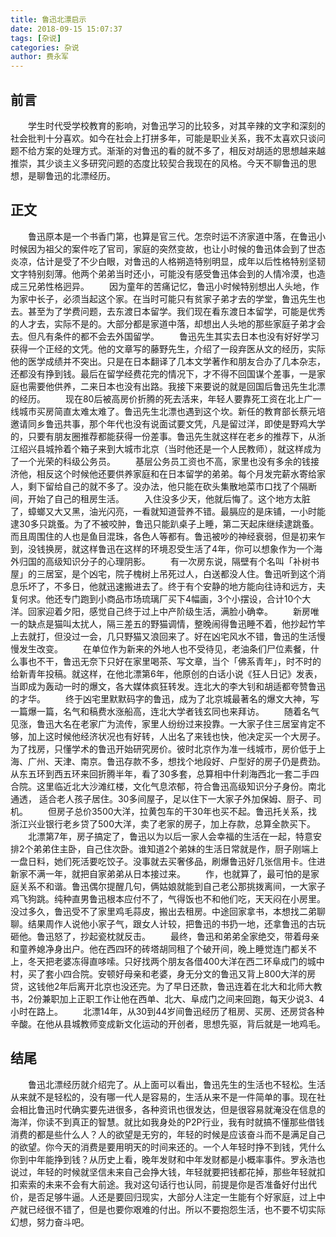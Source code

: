 ```yaml
---
title: 鲁迅北漂启示
date: 2018-09-15 15:07:37
tags: [杂说]
categories: 杂说
author: 费永军
---
```

## 前言
&emsp;&emsp;学生时代受学校教育的影响，对鲁迅学习的比较多，对其辛辣的文字和深刻的社会批判十分喜欢。如今在社会上打拼多年，可能是职业关系，我不太喜欢只谈问题不给方案的处理方式。渐渐的对鲁迅的看的就不多了，相反对胡适的思想越来越推崇，其少谈主义多研究问题的态度比较契合我现在的风格。今天不聊鲁迅的思想，是聊鲁迅的北漂经历。

## 正文
&emsp;&emsp;鲁迅原本是一个书香门第，也算是官三代。怎奈时运不济家道中落，在鲁迅小时候因为祖父的案件吃了官司，家庭的突然变故，也让小时候的鲁迅体会到了世态炎凉，估计是受了不少白眼，对鲁迅的人格朔造特别明显，成年以后性格特别坚韧文字特别刻薄。他两个弟弟当时还小，可能没有感受鲁迅体会到的人情冷漠，也造成三兄弟性格迥异。
&emsp;&emsp;因为童年的苦痛记忆，鲁迅小时候特别想出人头地，作为家中长子，必须当起这个家。在当时可能只有贫家子弟才去的学堂，鲁迅先生也去。甚至为了学费问题，去东渡日本留学。我们现在看东渡日本留学，可能是优秀的人才去，实际不是的。大部分都是家道中落，却想出人头地的那些家庭子弟才会去。但凡有条件的都不会去外国留学。
&emsp;&emsp;鲁迅先生其实去日本也没有好好学习获得一个正经的文凭。他的文章写的藤野先生，介绍了一段弃医从文的经历，实际他的医学成绩并不突出。只是在日本翻译了几本文学著作和朋友合办了几本杂志，还都没有挣到钱。最后在留学经费花完的情况下，才不得不回国谋个差事，一是家庭也需要他供养，二来日本也没有出路。我接下来要说的就是回国后鲁迅先生北漂的经历。
&emsp;&emsp;现在80后被高房价折腾的死去活来，年轻人要靠死工资在北上广一线城市买房简直太难太难了。鲁迅先生北漂也遇到这个坎。新任的教育部长蔡元培邀请同乡鲁迅共事，那个年代也没有说面试要文凭，凡是留过洋，即使是野鸡大学的，只要有朋友圈推荐都能获得一份差事。鲁迅先生就这样在老乡的推荐下，从浙江绍兴县城拎着个箱子来到大城市北京（当时他还是一个人民教师），就这样成为了一个光荣的科级公务员。
&emsp;&emsp;基层公务员工资也不高，家里也没有多余的钱接济他，相反这个时候他还要供养家庭和在日本留学的弟弟。每个月发完薪水寄给家人，剩下留给自己的就不多了。没办法，他只能在砍头集散地菜市口找了个隔断间，开始了自己的租房生活。
&emsp;&emsp;入住没多少天，他就后悔了。这个地方太脏了，蟑螂又大又黑，油光闪亮，一看就知道营养不错。最膈应的是床铺，一小时能逮30多只跳蚤。为了不被咬肿，鲁迅只能趴桌子上睡，第二天起床继续逮跳蚤。而且周围住的人也是鱼目混珠，各色人等都有。鲁迅被吵的神经衰弱，但是初来乍到，没钱换房，就这样鲁迅在这样的环境忍受生活了4年，你可以想象作为一个海外归国的高级知识分子的心理阴影。
&emsp;&emsp;有一次房东说，隔壁有个名叫「补树书屋」的三居室，是个凶宅，院子槐树上吊死过人，白送都没人住。鲁迅听到这个消息乐坏了，不多日，他就迅速搬进去了。终于有个安静的地方能向往诗和远方，夫复何求。他还专门跑到小商品市场琉璃厂买下4幅画，3个小摆设，合计10个大洋。回家迎着夕阳，感觉自己终于过上中产阶级生活，满脸小确幸。
&emsp;&emsp;新房唯一的缺点是猫叫太扰人，隔三差五的野猫调情，整晚闹得鲁迅睡不着，他抄起竹竿上去就打，但没过一会，几只野猫又浪回来了。好在凶宅风水不错，鲁迅的生活慢慢发生改变。
&emsp;&emsp;在单位作为新来的外地人也不受待见，老油条们尸位素餐，什么事也不干，鲁迅无奈下只好在家里喝茶、写文章，当个「佛系青年」，时不时的给新青年投稿。就这样，在他北漂第6年，他原创的白话小说《狂人日记》发表，当即成为轰动一时的爆文，各大媒体疯狂转发。连北大的李大钊和胡适都夸赞鲁迅的才华。
&emsp;&emsp;终于凶宅里默默码字的鲁迅，成为了北京城最著名的爆文大神，写一篇爆一篇，名气和稿费水涨船高，连北大学者钱玄同也来拜访。
&emsp;&emsp;随着名气见涨，鲁迅大名在老家广为流传，家里人纷纷过来投靠。一大家子住三居室肯定不够，加上这时候他经济状况也有好转，人出名了来钱也快，他决定买一个大房子。为了找房，只懂学术的鲁迅开始研究房价。彼时北京作为准一线城市，房价低于上海、广州、天津、南京。鲁迅存款不多，想找个地段好、户型好的房子仍是费劲。从东五环到西五环来回折腾半年，看了30多套，总算相中什刹海西北一套二手四合院。这里临近北大沙滩红楼，文化气息浓郁，符合鲁迅高级知识分子身份。南北通透， 适合老人孩子居住。30多间屋子，足以住下一大家子外加保姆、厨子、司机。
&emsp;&emsp;但房子总价3500大洋，拉黄包车的干30年也买不起。鲁迅托关系，找浙江兴业银行老乡贷了500大洋，卖了老家的房子，加上存款，总算全款买下。
&emsp;&emsp;北漂第7年，房子搞定了，鲁迅以为以后一家人会幸福的生活在一起，特意安排2个弟弟住主卧，自己住次卧。谁知道2个弟妹的生活日常就是作，厨子刚端上一盘日料，她们死活要吃饺子。没事就去买奢侈品，刷爆鲁迅好几张信用卡。住进新家不满一年，就把自家弟弟从日本接过来。
&emsp;&emsp;作，也就算了，最可怕的是家庭关系不和谐。鲁迅偶尔提醒几句，俩姑娘就能到自己老公那挑拨离间，一大家子鸡飞狗跳。纯种直男鲁迅根本应付不了，气得饭也不和他们吃，天天闷在小房里。没过多久，鲁迅受不了家里鸡毛蒜皮，搬出去租房。中途回家拿书，本想找二弟聊聊。结果周作人说他小家子气，跟女人计较，把鲁迅的书扔一地，还拿鲁迅的古玩砸他。鲁迅怒了，抄起瓷枕就反击。
&emsp;&emsp;最终，鲁迅和弟弟全家绝交，带着母亲和童养媳净身出户。他在西四环的砖塔胡同租了个破开间，晚上睡觉连门都关不上，冬天把老婆冻得直哆嗦。只好找两个朋友各借400大洋在西二环阜成门的城中村，买了套小四合院。安顿好母亲和老婆，身无分文的鲁迅又背上800大洋的房贷，这钱他2年后离开北京也没还完。为了早日还款，鲁迅连着在北大和北师大教书，2份兼职加上正职工作让他在西单、北大、阜成门之间来回跑，每天少说3、4小时在路上。
&emsp;&emsp;北漂14年，从30到44岁间鲁迅经历了租房、买房、还房贷各种辛酸。在他从县城教师变成新文化运动的开创者，思想先驱，背后就是一地鸡毛。

## 结尾
&emsp;&emsp;鲁迅北漂经历就介绍完了。从上面可以看出，鲁迅先生的生活也不轻松。生活从来就不是轻松的，没有哪一代人是容易的，生活从来不是一件简单的事。现在社会相比鲁迅时代确实要先进很多，各种资讯也很发达，但是很容易就淹没在信息的海洋，你读不到真正的智慧。就比如我身处的P2P行业，我有时就搞不懂那些借钱消费的都是些什么人？人的欲望是无穷的，年轻的时候是应该奋斗而不是满足自己的欲望。你今天的消费是要用明天的时间来还的。一个人年轻时挣不到钱，凭什么你到中年能挣到钱？从历史上看，晚年发财和中年发财都是小概率事件。罗永浩也说过，年轻的时候就坚信未来自己会挣大钱，年轻就要把钱都花掉，那些年轻就扣扣索索的未来不会有大前途。我对这句话行也认同，前提是你是否准备好付出代价，是否足够牛逼。人还是要回归现实，大部分人注定一生能有个好家庭，过上中产就已经很不错了，但是也要你艰难的付出。所以不要抱怨生活，也不要不切实际幻想，努力奋斗吧。
